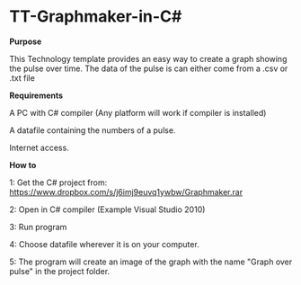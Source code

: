 TT-Graphmaker-in-C#
===================

<b>     Purpose</b>

This Technology template provides an easy way to create a graph showing the pulse over time. The data of the pulse is can either come from a .csv or .txt file

<b>     Requirements</b>

  A PC with C# compiler (Any platform will work if compiler is installed)

  A datafile containing the numbers of a pulse.

  Internet access. 

<b>     How to</b>

1: Get the C# project from: https://www.dropbox.com/s/j6imj9euvq1ywbw/Graphmaker.rar

2: Open in C# compiler (Example Visual Studio 2010)

3: Run program

4: Choose datafile wherever it is on your computer.

5: The program will create an image of the graph with the name "Graph over pulse" in the project folder.


